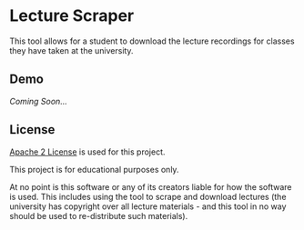 # Lecture Scraper
This tool allows for a student to download the lecture recordings for classes they have taken at the university. 

## Demo
<i>Coming Soon...</i>


## License
[Apache 2 License](https://choosealicense.com/licenses/apache-2.0/) is used for this project.

This project is for educational purposes only.

At no point is this software or any of its creators liable for how the software is used. This includes using the tool to scrape and download lectures (the university has copyright over all lecture materials - and this tool in no way should be used to re-distribute such materials).